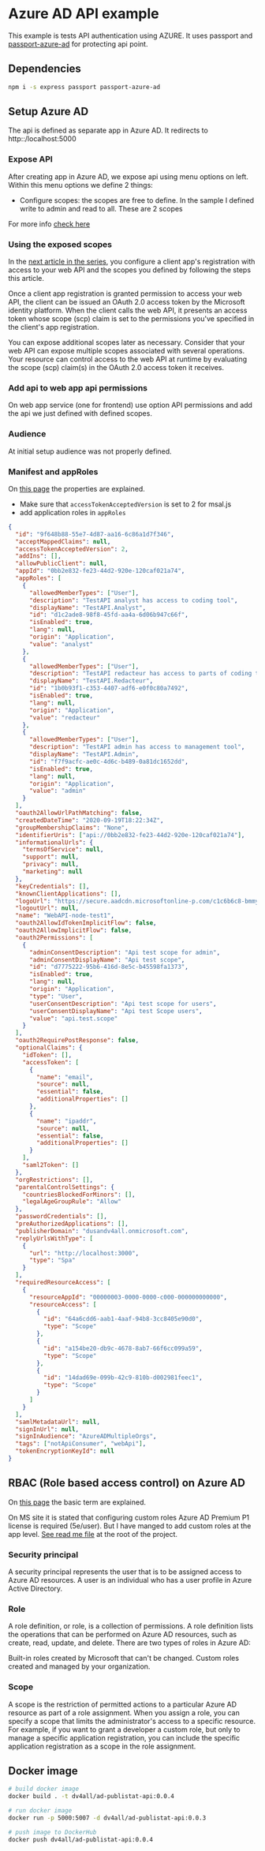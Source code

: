 # Azure AD API example

This example is tests API authentication using AZURE. It uses passport and [passport-azure-ad](https://github.com/AzureAD/passport-azure-ad) for protecting api point.

## Dependencies

```bash
npm i -s express passport passport-azure-ad
```

## Setup Azure AD

The api is defined as separate app in Azure AD. It redirects to http::/localhost:5000

### Expose API

After creating app in Azure AD, we expose api using menu options on left.
Within this menu options we define 2 things:

- Configure scopes: the scopes are free to define. In the sample I defined write to admin and read to all. These are 2 scopes

For more info [check here](https://docs.microsoft.com/en-us/azure/active-directory/develop/quickstart-configure-app-expose-web-apis)

### Using the exposed scopes

In the [next article in the series](https://docs.microsoft.com/en-us/azure/active-directory/develop/quickstart-configure-app-access-web-apis), you configure a client app's registration with access to your web API and the scopes you defined by following the steps this article.

Once a client app registration is granted permission to access your web API, the client can be issued an OAuth 2.0 access token by the Microsoft identity platform. When the client calls the web API, it presents an access token whose scope (scp) claim is set to the permissions you've specified in the client's app registration.

You can expose additional scopes later as necessary. Consider that your web API can expose multiple scopes associated with several operations. Your resource can control access to the web API at runtime by evaluating the scope (scp) claim(s) in the OAuth 2.0 access token it receives.

### Add api to web app api permissions

On web app service (one for frontend) use option API permissions and add the api we just defined with defined scopes.

### Audience

At initial setup audience was not properly defined.

### Manifest and appRoles

On [this page](https://docs.microsoft.com/en-us/azure/active-directory/develop/reference-app-manifest?WT.mc_id=Portal-Microsoft_AAD_RegisteredApps) the properties are explained.

- Make sure that `accessTokenAcceptedVersion` is set to 2 for msal.js
- add application roles in `appRoles`

```json
{
  "id": "9f648b88-55e7-4d87-aa16-6c86a1d7f346",
  "acceptMappedClaims": null,
  "accessTokenAcceptedVersion": 2,
  "addIns": [],
  "allowPublicClient": null,
  "appId": "0bb2e832-fe23-44d2-920e-120caf021a74",
  "appRoles": [
    {
      "allowedMemberTypes": ["User"],
      "description": "TestAPI analyst has access to coding tool",
      "displayName": "TestAPI.Analyst",
      "id": "d1c2ade8-98f8-45fd-aa4a-6d06b947c66f",
      "isEnabled": true,
      "lang": null,
      "origin": "Application",
      "value": "analyst"
    },
    {
      "allowedMemberTypes": ["User"],
      "description": "TestAPI redacteur has access to parts of coding tool",
      "displayName": "TestAPI.Redacteur",
      "id": "1b0b93f1-c353-4407-adf6-e0f0c80a7492",
      "isEnabled": true,
      "lang": null,
      "origin": "Application",
      "value": "redacteur"
    },
    {
      "allowedMemberTypes": ["User"],
      "description": "TestAPI admin has access to management tool",
      "displayName": "TestAPI.Admin",
      "id": "f7f9acfc-ae0c-4d6c-b489-0a81dc1652dd",
      "isEnabled": true,
      "lang": null,
      "origin": "Application",
      "value": "admin"
    }
  ],
  "oauth2AllowUrlPathMatching": false,
  "createdDateTime": "2020-09-19T18:22:34Z",
  "groupMembershipClaims": "None",
  "identifierUris": ["api://0bb2e832-fe23-44d2-920e-120caf021a74"],
  "informationalUrls": {
    "termsOfService": null,
    "support": null,
    "privacy": null,
    "marketing": null
  },
  "keyCredentials": [],
  "knownClientApplications": [],
  "logoUrl": "https://secure.aadcdn.microsoftonline-p.com/c1c6b6c8-bmmymbkadfo3fzzy6nrgl6n91hflwaj4dyzaygzglu4/appbranding/qijx2sjekq7cuiwinw3rxysaaoolw2uvvab4gugovoi/1033/bannerlogo?ts=637365380597520287",
  "logoutUrl": null,
  "name": "WebAPI-node-test1",
  "oauth2AllowIdTokenImplicitFlow": false,
  "oauth2AllowImplicitFlow": false,
  "oauth2Permissions": [
    {
      "adminConsentDescription": "Api test scope for admin",
      "adminConsentDisplayName": "Api test scope",
      "id": "d7775222-95b6-416d-8e5c-b45598fa1373",
      "isEnabled": true,
      "lang": null,
      "origin": "Application",
      "type": "User",
      "userConsentDescription": "Api test scope for users",
      "userConsentDisplayName": "Api test Scope users",
      "value": "api.test.scope"
    }
  ],
  "oauth2RequirePostResponse": false,
  "optionalClaims": {
    "idToken": [],
    "accessToken": [
      {
        "name": "email",
        "source": null,
        "essential": false,
        "additionalProperties": []
      },
      {
        "name": "ipaddr",
        "source": null,
        "essential": false,
        "additionalProperties": []
      }
    ],
    "saml2Token": []
  },
  "orgRestrictions": [],
  "parentalControlSettings": {
    "countriesBlockedForMinors": [],
    "legalAgeGroupRule": "Allow"
  },
  "passwordCredentials": [],
  "preAuthorizedApplications": [],
  "publisherDomain": "dusandv4all.onmicrosoft.com",
  "replyUrlsWithType": [
    {
      "url": "http://localhost:3000",
      "type": "Spa"
    }
  ],
  "requiredResourceAccess": [
    {
      "resourceAppId": "00000003-0000-0000-c000-000000000000",
      "resourceAccess": [
        {
          "id": "64a6cdd6-aab1-4aaf-94b8-3cc8405e90d0",
          "type": "Scope"
        },
        {
          "id": "a154be20-db9c-4678-8ab7-66f6cc099a59",
          "type": "Scope"
        },
        {
          "id": "14dad69e-099b-42c9-810b-d002981feec1",
          "type": "Scope"
        }
      ]
    }
  ],
  "samlMetadataUrl": null,
  "signInUrl": null,
  "signInAudience": "AzureADMultipleOrgs",
  "tags": ["notApiConsumer", "webApi"],
  "tokenEncryptionKeyId": null
}
```

## RBAC (Role based access control) on Azure AD

On [this page](https://docs.microsoft.com/en-us/azure/active-directory/users-groups-roles/roles-custom-overview) the basic term are explained.

On MS site it is stated that configuring custom roles Azure AD Premium P1 license is required (5e/user). But I have manged to add custom roles at the app level. [See read me file]("../README.md") at the root of the project.

### Security principal

A security principal represents the user that is to be assigned access to Azure AD resources. A user is an individual who has a user profile in Azure Active Directory.

### Role

A role definition, or role, is a collection of permissions. A role definition lists the operations that can be performed on Azure AD resources, such as create, read, update, and delete. There are two types of roles in Azure AD:

Built-in roles created by Microsoft that can't be changed.
Custom roles created and managed by your organization.

### Scope

A scope is the restriction of permitted actions to a particular Azure AD resource as part of a role assignment. When you assign a role, you can specify a scope that limits the administrator's access to a specific resource. For example, if you want to grant a developer a custom role, but only to manage a specific application registration, you can include the specific application registration as a scope in the role assignment.

## Docker image

```bash
# build docker image
docker build . -t dv4all/ad-publistat-api:0.0.4

# run docker image
docker run -p 5000:5007 -d dv4all/ad-publistat-api:0.0.3

# push image to DockerHub
docker push dv4all/ad-publistat-api:0.0.4

```
